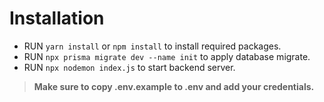 # Installation

- RUN `yarn install` or `npm install` to install required packages.
- RUN `npx prisma migrate dev --name init` to apply database migrate.
- RUN `npx nodemon index.js` to start backend server.

> **Make sure to copy .env.example to .env and add your credentials.**